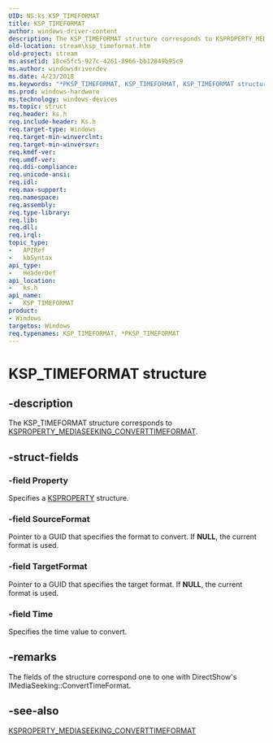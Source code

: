 ```yaml
---
UID: NS:ks.KSP_TIMEFORMAT
title: KSP_TIMEFORMAT
author: windows-driver-content
description: The KSP_TIMEFORMAT structure corresponds to KSPROPERTY_MEDIASEEKING_CONVERTTIMEFORMAT.
old-location: stream\ksp_timeformat.htm
old-project: stream
ms.assetid: 18ce5fc5-927c-4261-8966-bb12849b95c9
ms.author: windowsdriverdev
ms.date: 4/23/2018
ms.keywords: "*PKSP_TIMEFORMAT, KSP_TIMEFORMAT, KSP_TIMEFORMAT structure [Streaming Media Devices], PKSP_TIMEFORMAT, PKSP_TIMEFORMAT structure pointer [Streaming Media Devices], ks-struct_086a975b-f249-44e9-b1fa-4a945509722e.xml, ks/KSP_TIMEFORMAT, ks/PKSP_TIMEFORMAT, stream.ksp_timeformat"
ms.prod: windows-hardware
ms.technology: windows-devices
ms.topic: struct
req.header: ks.h
req.include-header: Ks.h
req.target-type: Windows
req.target-min-winverclnt: 
req.target-min-winversvr: 
req.kmdf-ver: 
req.umdf-ver: 
req.ddi-compliance: 
req.unicode-ansi: 
req.idl: 
req.max-support: 
req.namespace: 
req.assembly: 
req.type-library: 
req.lib: 
req.dll: 
req.irql: 
topic_type:
-	APIRef
-	kbSyntax
api_type:
-	HeaderDef
api_location:
-	ks.h
api_name:
-	KSP_TIMEFORMAT
product:
- Windows
targetos: Windows
req.typenames: KSP_TIMEFORMAT, *PKSP_TIMEFORMAT
---
```


# KSP_TIMEFORMAT structure


## -description


The KSP_TIMEFORMAT structure corresponds to <a href="https://msdn.microsoft.com/library/windows/hardware/ff565181">KSPROPERTY_MEDIASEEKING_CONVERTTIMEFORMAT</a>.


## -struct-fields




### -field Property

Specifies a <a href="https://msdn.microsoft.com/library/windows/hardware/ff564262">KSPROPERTY</a> structure.


### -field SourceFormat

Pointer to a GUID that specifies the format to convert. If <b>NULL</b>, the current format is used.


### -field TargetFormat

Pointer to a GUID that specifies the target format. If <b>NULL</b>, the current format is used.


### -field Time

Specifies the time value to convert.


## -remarks



The fields of the structure correspond one to one with DirectShow's IMediaSeeking::ConvertTimeFormat.




## -see-also




<a href="https://msdn.microsoft.com/library/windows/hardware/ff565181">KSPROPERTY_MEDIASEEKING_CONVERTTIMEFORMAT</a>
 

 

